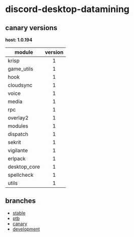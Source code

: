 # discord-desktop-datamining

## canary versions

**host: 1.0.194**

| module | version |
| ------ | :-----: |
| krisp | 1 |
| game_utils | 1 |
| hook | 1 |
| cloudsync | 1 |
| voice | 1 |
| media | 1 |
| rpc | 1 |
| overlay2 | 1 |
| modules | 1 |
| dispatch | 1 |
| sekrit | 1 |
| vigilante | 1 |
| erlpack | 1 |
| desktop_core | 1 |
| spellcheck | 1 |
| utils | 1 |

## branches

- [stable](https://github.com/OpenAsar/discord-desktop-datamining/tree/stable)
- [ptb](https://github.com/OpenAsar/discord-desktop-datamining/tree/ptb)
- [canary](https://github.com/OpenAsar/discord-desktop-datamining/tree/canary)
- [development](https://github.com/OpenAsar/discord-desktop-datamining/tree/development)